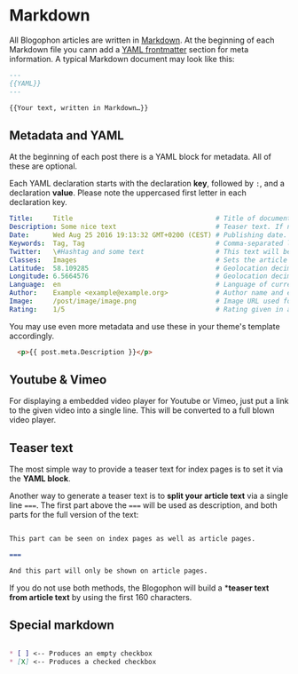 Markdown
========

All Blogophon articles are written in [Markdown](https://daringfireball.net/projects/markdown/syntax). At the beginning of each Markdown file you cann add a [YAML frontmatter](https://jekyllrb.com/docs/frontmatter/) section for meta information. A typical Markdown document may look like this:

```markdown
---
{{YAML}}
---

{{Your text, written in Markdown…}}
```

Metadata and YAML
-----------------

At the beginning of each post there is a YAML block for metadata. All of these are optional.

Each YAML declaration starts with the declaration **key**, followed by `:`, and a declaration **value**. Please note the uppercased first letter in each declaration key.

```yaml
Title:     Title                                    # Title of document. If not set the first line of your Markdown will be used as title.
Description: Some nice text                         # Teaser text. If not set will be generated from article text. For details see below.
Date:      Wed Aug 25 2016 19:13:32 GMT+0200 (CEST) # Publishing date. If not set this will be taken from the file date.
Keywords:  Tag, Tag                                 # Comma-separated list of keywords / tags.
Twitter:   \#Hashtag and some text                  # This text will be used on Twitter. If not set will default to title of document.
Classes:   Images                                   # Sets the article type. E.g. `Images`, `Link`. This will be used as `class` attribute on the article, allowing for special CSS.
Latitude:  58.109285                                # Geolocation decimal latitude in WGS84, ranging from -90 to 90.
Longitude: 6.5664576                                # Geolocation decimal longitude in WGS84, rangin from -180 to 180.
Language:  en                                       # Language of current article, given in ISO 639-1 or RFC1766.
Author:    Example <example@example.org>            # Author name and email.
Image:     /post/image/image.png                    # Image URL used for sharing. It is best to make this URL absolute.
Rating:    1/5                                      # Rating given in a review, with `x` out of `y`, `1` being the lowest possible rating.
```

You may use even more metadata and use these in your theme's template accordingly.

```html
  <p>{{ post.meta.Description }}</p>
```

Youtube & Vimeo
---------------

For displaying a embedded video player for Youtube or Vimeo, just put a link to the given video into a single line. This will be converted to a full blown video player.

Teaser text
-----------

The most simple way to provide a teaser text for index pages is to set it via the **YAML block**.

Another way to generate a teaser text is to **split your article text** via a single line `===`. The first part above the `===` will be used as description, and both parts for the full version of the text:

```markdown

This part can be seen on index pages as well as article pages.

===

And this part will only be shown on article pages.

```

If you do not use both methods, the Blogophon will build a ***teaser text from article text** by using the first 160 characters.

Special markdown
----------------

```markdown

* [ ] <-- Produces an empty checkbox
* [X] <-- Produces a checked checkbox

```
